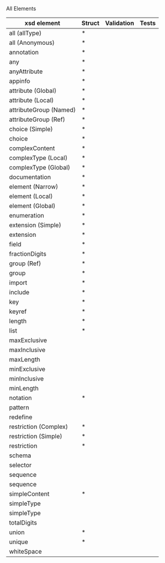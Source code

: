 All Elements

| xsd element                | Struct | Validation | Tests |
| -------------------------- | ------ | ---------- | ----- |
|all (allType)| * |
|all (Anonymous)| * |
|annotation| * |
|any| * |
|anyAttribute| * |
|appinfo| * |
|attribute (Global)| * |
|attribute (Local)| * |
|attributeGroup (Named)| * |
|attributeGroup (Ref)| * |
|choice (Simple)| * |
|choice| * |
|complexContent| * |
|complexType (Local)| * |
|complexType (Global)| * |
|documentation| * |
|element (Narrow)| * |
|element (Local)| * |
|element (Global)| * |
|enumeration| * |
|extension (Simple)| * |
|extension| * |
|field| * |
|fractionDigits| * |
|group (Ref)| * |
|group| * |
|import| * |
|include| * |
|key| * |
|keyref| * |
|length| * |
|list| * |
|maxExclusive
|maxInclusive
|maxLength
|minExclusive
|minInclusive
|minLength
|notation| * |
|pattern
|redefine
|restriction (Complex)| * |
|restriction (Simple)| * |
|restriction| * |
|schema
|selector
|sequence
|sequence
|simpleContent| * |
|simpleType
|simpleType
|totalDigits
|union| * |
|unique| * |
|whiteSpace